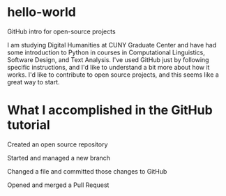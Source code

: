 # hello-world
GitHub intro for open-source projects

I am studying Digital Humanities at CUNY Graduate Center and have had some introduction to Python in courses in Computational Linguistics, Software Design, and Text Analysis. I've used GitHub just by following specific instructions, and I'd like to understand a bit more about how it works.  I'd like to contribute to open source projects, and this seems like a great way to start.  


# What I accomplished in the GitHub tutorial

Created an open source repository

Started and managed a new branch

Changed a file and committed those changes to GitHub

Opened and merged a Pull Request
